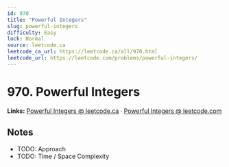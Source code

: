```yaml
--- 
id: 970
title: "Powerful Integers"
slug: powerful-integers
difficulty: Easy
lock: Normal
source: leetcode.ca
leetcode_ca_url: https://leetcode.ca/all/970.html
leetcode_url: https://leetcode.com/problems/powerful-integers/
---
```


# 970. Powerful Integers

**Links:** [Powerful Integers @ leetcode.ca](https://leetcode.ca/all/970.html) · [Powerful Integers @ leetcode.com](https://leetcode.com/problems/powerful-integers/)

## Notes
- TODO: Approach
- TODO: Time / Space Complexity
